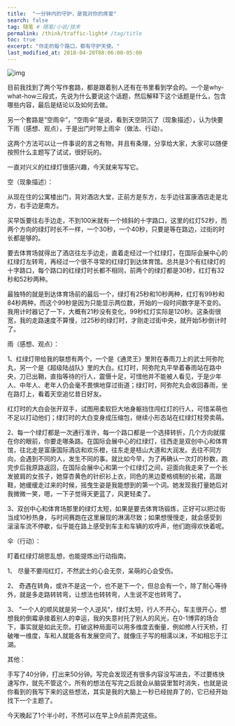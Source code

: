 ```yaml
---
title:  "一分钟内的守护，是我对你的疼爱"
search: false
tag: 随笔 # 随笔/小说/技术
permalink: /think/traffic-light# /tag/title 
toc: true
excerpt: "你走的每个路口，都有守护天使。"
last_modified_at: 2018-04-20T08:06:00-05:00
---
```


![img](https://mmbiz.qpic.cn/mmbiz_jpg/fgOI29GemlmXXgPrIYNaOFv3ECP7dJH75BoGRXueeSQdnRYc08K87xiboufJKGO4a5VzTmRTia2hc7WW0wLozszQ/640?wx_fmt=jpeg)

目前我找到了两个写作套路，都是跟着别人还有在书里看到学会的。一个是why-what-how三段式，先说为什么要说这个话题，然后解释下这个话题是什么，包含哪些内容，最后是结论以及如何去做。

另一个套路是“空雨伞”，“空雨伞”是说，看到天空阴沉了（现象描述），认为快要下雨（感想、观点），于是出门时带上雨伞（做法、行动）。

这两个方法可以让一件事说的言之有物，并且有条理，分享给大家，大家可以随便按照什么主题写了试试，很好玩的。

 

一直对兴义的红绿灯很感兴趣，今天就来写写它。

空（现象描述）：

从现在住的公寓楼出门，背对酒店大堂，正前方是东方，左手边往富康酒店走是北方，右手边是南方。

买早饭要往右手边走，不到100米就有一个倾斜的十字路口，这里的红灯52秒，而两个方向的绿灯时长不一样，一个30秒，一个40秒，只要是等在路边，过街的时长都是够的。

要去体育场就得出了酒店往左手边走，直着走经过一个红绿灯，在国际会展中心的红绿灯左转弯，再经过一个很不寻常的红绿灯到达体育馆。总共是3个有红绿灯的十字路口，每个路口的红绿灯时长都不相同，前两个的绿灯都是30秒，红灯有32秒和52秒两种。

最独特的就是到达体育场前的最后一个，绿灯有25秒和10秒两种，红灯有99秒和84秒两种，而这个99秒是因为只能显示两位数，开始的一段时间数字是不变的。我用计时器记了一下，大概有21秒没有变化，99秒红灯实际是120秒。这条街很宽，我的走路速度不算慢，过25秒的绿灯时，才刚走过街中央，就开始5秒倒计时了。

 

雨（感想、观点）：

1、红绿灯带给我的联想有两个，一个是《通灵王》里附在春雨刀上的武士阿弥陀丸，另一个是《超级陆战队》里的大白。红灯时，阿弥陀丸平举着春雨站在路中央，刀已出鞘，直指等待的行人，震慑十足，可惜他并不能被人看见，于是少年人、中年人、老年人仍会毫不畏惧地穿过街道；绿灯时，阿弥陀丸会收回春雨，坐在路灯上，看着天空追忆昔日好友。

红灯时的大白会张开双手，试图用柔软巨大地身躯挡住闯红灯的行人，可惜呆萌也不足以打动他们；绿灯时的大白变身成压缩包，继续小形态站在红绿灯柱旁卖萌。

2、每一个绿灯都是一次通行准许，每一个路口都是一个选择转折，几个方向就摆在你的眼前，你要走哪条路。在国际会展中心的红绿灯，往西走是双创中心和体育馆，往北走是富康国际酒店和欢乐橙，往东走是桔山大道和大润发。去往不同方向，会遇到不同的人，发生不同的事。就比如今早，为了再确认一次灯的秒数，跑完步后我原路返回，在国际会展中心和第一个红绿灯之间，迎面向我走来了一个长发披肩的女孩子，她穿杏黄色的针织衫上衣，同色的黑边菱格绸制的长裙，高跟鞋，她缓缓走过来的时候，摇曳生姿是我能想到的第一个词。她发现我打量她后对我微微一笑，嗯，一下子觉得天更蓝了，风更轻柔了。

3、双创中心和体育场那里的绿灯太短，如果是要去体育场锻炼，正好可以把过街当成10秒热身，与时间赛跑在这里展现的淋漓尽致；如果想慢慢走，就会感受到滚滚车流不停歇，似乎能在路上感受到车主和车辆的欢呼声，他们跑得欢快着呢。

 

伞（行动）：

盯着红绿灯胡思乱想，也能提炼出行动指南。

1、  尽量不要闯红灯，不然武士的心会无奈，呆萌的心会受伤。

2、  奇遇在转角，或许不是这一个，也不是下一个，但总会有一个，除了耐心等待外，就是多走路转转弯，让想法也转转弯，人生说不定也转弯了。

3、  ”一个人的顺风就是另一个人逆风“，绿灯太短，行人不开心，车主很开心，想想我的倒霉承接着别人的幸运，我的失意衬托了别人的风光，在0-1博弈的场合下，事实就是如此无奈。打破这种局面可以用多维度去衡量，例如修人行天桥，打破唯一维度，车和人就能各有发展空间了。就像庄子写的相濡以沫，不如相忘于江湖。

 

其他：

手写了40分钟，打出来50分钟。写完会发现还有很多内容没写进去，不过要练快速写作，就先不管这个。所有的想法在写完之后就会从脑袋里暂时消失，也就是说你看到的我写下来的这些想法，其实是我的大脑上一秒已经抛弃了的，它已经开始找下一个主题了。

今天晚起了1个半小时，不然可以在早上9点前弄完这些。

 

